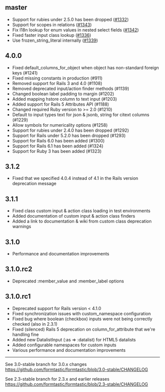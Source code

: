 ## master
 * Support for rubies under 2.5.0 has been dropped ([#1332](https://github.com/formtastic/formtastic/pull/1332))
 * Support for scopes in relations ([#1343](https://github.com/formtastic/formtastic/pull/1343))
 * Fix I18n lookup for enum values in nested select fields ([#1342](https://github.com/formtastic/formtastic/pull/1342))
 * Fixed faster input class lookup ([#1336](https://github.com/formtastic/formtastic/pull/1336))
 * Use frozen_string_literal internally ([#1339](https://github.com/formtastic/formtastic/pull/1339))

 ## 4.0.0
  * Fixed default_columns_for_object when object has non-standard foreign keys (#1241)
  * Fixed missing constants in production (#911)
  * Removed support for Rails 3 and 4.0 (#1108)
  * Removed deprecated input/action finder methods (#1139)
  * Changed boolean label padding to margin (#1202)
  * Added mapping hstore column to text input (#1203)
  * Added support for Rails 5 Attributes API (#1188)
  * Changed required Ruby version to >= 2.0 (#1210)
  * Default to input types text for json & jsonb, string for citext columns (#1229)
  * Allow symbols for numericality options (#1258)
  * Support for rubies under 2.4.0 has been dropped (#1292)
  * Support for Rails under 5.2.0 has been dropped (#1293)
  * Support for Rails 6.0 has been added (#1300)
  * Support for Rails 6.1 has been added (#1324)
  * Support for Ruby 3 has been added (#1323)

## 3.1.2

  * Fixed that we specified 4.0.4 instead of 4.1 in the Rails version deprecation message

## 3.1.1

  * Fixed class custom input & action class loading in test environments
  * Added documentation of custom input & action class finders
  * Added a link to documentation & wiki from custom class deprecation warnings

## 3.1.0

  * Performance and documentation improvements

## 3.1.0.rc2

  * Deprecated :member_value and :member_label options

## 3.1.0.rc1

  * Deprecated support for Rails version < 4.1.0
  * Fixed synchronization issues with custom_namespace configuration
  * Fixed bug where boolean (checkbox) inputs were not being correctly checked (also in 2.3.1)
  * Fixed (silenced) Rails 5 deprecation on column_for_attribute that we're handling fine
  * Added new DatalistInput (:as => :datalist) for HTML5 datalists
  * Added configurable namespaces for custom inputs
  * Various performance and documentation improvements

---

See 3.0-stable branch for 3.0.x changes
https://github.com/formtastic/formtastic/blob/3.0-stable/CHANGELOG

See 2.3-stable branch for 2.3.x and earlier releases
https://github.com/formtastic/formtastic/blob/2.3-stable/CHANGELOG
